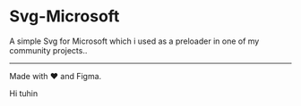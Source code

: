 # Svg-Microsoft

A simple Svg for Microsoft which i used as a preloader in one of my community projects..

---

Made with ❤️ and Figma.


Hi tuhin
